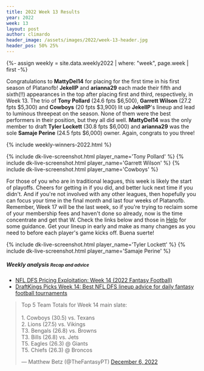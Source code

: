 ```yaml
---
title: 2022 Week 13 Results
year: 2022
week: 13
layout: post
author: climardo
header_image: /assets/images/2022/week-13-header.jpg
header_pos: 50% 25%
---
```

{%- assign weekly = site.data.weekly2022 | where: "week", page.week | first -%}

Congratulations to **MattyDel14** for placing for the first time in his first season of Platanofb! **JekellP** and **arianna29** each made their fifth and sixth(!!) appearances in the top after placing first and third, respectively, in Week 13. The trio of **Tony Pollard** (24.6 fpts $6,500), **Garrett Wilson** (27.2 fpts $5,300) and **Cowboys** (20 fpts $3,900) lit up **JekellP**'s lineup and lead to luminous threepeat on the season. None of them were the best performers in their position, but they all did well. **MattyDel14** was the only member to draft **Tyler Lockett** (30.8 fpts $6,000) and **arianna29** was the sole **Samaje Perine** (24.5 fpts $6,000) owner. Again, congrats to you three!

{% include weekly-winners-2022.html %}

{% include dk-live-screenshot.html player_name='Tony Pollard' %}
{% include dk-live-screenshot.html player_name='Garrett Wilson' %}
{% include dk-live-screenshot.html player_name='Cowboys' %}

For those of you who are in traditional leagues, this week is likely the start of playoffs. Cheers for getting in if you did, and better luck next time if you didn't. And if you're not involved with any other leagues, then hopefully you can focus your time in the final month and last four weeks of Platanofb. Remember, Week 17 will be the last week, so if you're trying to reclaim some of your membership fees and haven't done so already, now is the time concentrate and get that W. Check the links below and those in [Help](/help) for some guidance. Get your lineup in early and make as many changes as you need to before each player's game kicks off. Buena suerte!

{% include dk-live-screenshot.html player_name='Tyler Lockett' %}
{% include dk-live-screenshot.html player_name='Samaje Perine' %}

##### Weekly analysis <small class="text-muted">Recap and advice</small>
- [NFL DFS Pricing Exploitation\: Week 14 (2022 Fantasy Football)](https://www.fantasypros.com/2022/12/nfl-dfs-pricing-exploitation-week-14-2022-fantasy-football/)
- [DraftKings Picks Week 14\: Best NFL DFS lineup advice for daily fantasy football tournaments](https://www.sportingnews.com/us/fantasy/news/draftkings-picks-week-14-best-nfl-dfs-lineup-advice-daily-fantasy-football/fho05nbiz091bn9nzbbmzxc2)

<blockquote class="twitter-tweet" data-dnt="true" data-theme="dark"><p lang="en" dir="ltr">Top 5 Team Totals for Week 14 main slate:<br><br>1. Cowboys (30.5) vs. Texans<br>2. Lions (27.5) vs. Vikings<br>T3. Bengals (26.8) vs. Browns<br>T3. Bills (26.8) vs. Jets<br>T5. Eagles (26.3) @ Giants<br>T5. Chiefs (26.3) @ Broncos</p>&mdash; Matthew Betz (@TheFantasyPT) <a href="https://twitter.com/TheFantasyPT/status/1600148857488228352?ref_src=twsrc%5Etfw">December 6, 2022</a></blockquote> <script async src="https://platform.twitter.com/widgets.js" charset="utf-8"></script> 